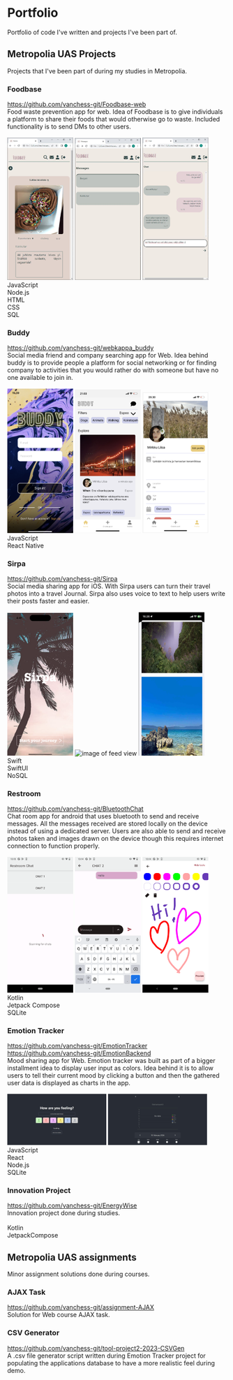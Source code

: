 # Portfolio
Portfolio of code I've written and projects I've been part of.
<br>

## Metropolia UAS Projects
Projects that I've been part of during my studies in Metropolia. <br>

### Foodbase
https://github.com/vanchess-git/Foodbase-web <br>
Food waste prevention app for web. Idea of Foodbase is to give individuals
a platform to share their foods that would otherwise go to waste. 
Included functionality is to send DMs to other users. <br>
<br>
<img src="images/foodbase_001.JPG" width=30% alt="image of foodbase main view">
<img src="images/foodbase_002.JPG" width=30% alt="image of messages view">
<img src="images/foodbase_003.JPG" width=30% alt="image of chat screen"> <br>
JavaScript <br>
Node.js <br>
HTML <br>
CSS <br>
SQL <br>

### Buddy
https://github.com/vanchess-git/webkappa_buddy <br>
Social media friend and company searching app for Web. Idea behind
buddy is to provide people a platform for social networking or for finding
company to activities that you would rather do with someone but have
no one available to join in.<br>
<br>
<img src="images/buddy_001.png" width=30% alt="image of login screen">
<img src="images/buddy_002.png" width=30% alt="image of feed view">
<img src="images/buddy_003.png" width=30% alt="image of profile view"> <br>
JavaScript <br>
React Native <br>

### Sirpa
https://github.com/vanchess-git/Sirpa <br>
Social media sharing app for iOS. With Sirpa users can turn their travel photos
into a travel Journal. Sirpa also uses voice to text to help users write
their posts faster and easier.<br>
<br>
<img src="images/sirpa_001.png" width=30% alt="image of login screen">
<img src="images/sirpa_002.png" width=30% alt="image of feed view">
<img src="images/sirpa_003.png" width=30% alt="image of profile view"> <br>
Swift <br>
SwiftUI <br>
NoSQL <br>

### Restroom
https://github.com/vanchess-git/BluetoothChat <br>
Chat room app for android that uses bluetooth to send and receive messages.
All the messages received are stored locally on the device instead of using a dedicated server.
Users are also able to send and receive photos taken and images drawn on the device though this requires
internet connection to function properly.<br>
<br>
<img src="images/restroom_001.png" width=30% alt="image of chat selection view">
<img src="images/restroom_002.png" width=30% alt="image of chat view">
<img src="images/restroom_003.png" width=30% alt="image of chat drawing pad"> <br>
Kotlin <br>
Jetpack Compose <br>
SQLite <br>

### Emotion Tracker
https://github.com/vanchess-git/EmotionTracker <br>
https://github.com/vanchess-git/EmotionBackend <br>
Mood sharing app for Web. Emotion tracker was built as part of a bigger
installment idea to display user input as colors. Idea behind it is 
to allow users to tell their current mood by clicking a button and then
the gathered user data is displayed as charts in the app.<br>
<br>
<img src="images/emotion_001.JPG" width=45% alt="image of chat view">
<img src="images/emotion_002.JPG" width=45% alt="image of chat drawing pad"> <br>
JavaScript <br>
React <br>
Node.js <br>
SQLite <br>

### Innovation Project
https://github.com/vanchess-git/EnergyWise <br>
Innovation project done during studies. <br>
<br>
Kotlin <br>
JetpackCompose <br>

## Metropolia UAS assignments
Minor assignment solutions done during courses.

### AJAX Task
https://github.com/vanchess-git/assignment-AJAX <br>
Solution for Web course AJAX task. <br>

### CSV Generator
https://github.com/vanchess-git/tool-project2-2023-CSVGen <br>
A .csv file generator script written during Emotion Tracker project
for populating the applications database to have a more realistic feel
during demo. <br>
